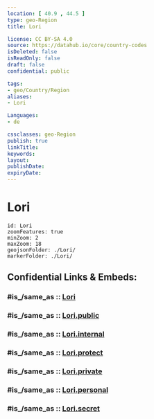 ```yaml
---
location: [ 40.9 , 44.5 ] 
type: geo-Region
title: Lori

license: CC BY-SA 4.0
source: https://datahub.io/core/country-codes
isDeleted: false
isReadOnly: false
draft: false
confidential: public

tags:
- geo/Country/Region
aliases:
- Lori

Languages:
- de

cssclasses: geo-Region
publish: true
linkTitle: 
keywords: 
layout: 
publishDate: 
expiryDate: 
---
```


# Lori

```leaflet
id: Lori
zoomFeatures: true 
minZoom: 2 
maxZoom: 18
geojsonFolder: ./Lori/
markerFolder: ./Lori/
```


## Confidential Links & Embeds: 

### #is_/same_as :: [Lori](/_Standards/Earth/Continent/Asia/Asia~North~West/Armenia/Provinces~Armenia/Lori.md) 

### #is_/same_as :: [Lori.public](/_public/Earth/Continent/Asia/Asia~North~West/Armenia/Provinces~Armenia/Lori.public.md) 

### #is_/same_as :: [Lori.internal](/_internal/Earth/Continent/Asia/Asia~North~West/Armenia/Provinces~Armenia/Lori.internal.md) 

### #is_/same_as :: [Lori.protect](/_protect/Earth/Continent/Asia/Asia~North~West/Armenia/Provinces~Armenia/Lori.protect.md) 

### #is_/same_as :: [Lori.private](/_private/Earth/Continent/Asia/Asia~North~West/Armenia/Provinces~Armenia/Lori.private.md) 

### #is_/same_as :: [Lori.personal](/_personal/Earth/Continent/Asia/Asia~North~West/Armenia/Provinces~Armenia/Lori.personal.md) 

### #is_/same_as :: [Lori.secret](/_secret/Earth/Continent/Asia/Asia~North~West/Armenia/Provinces~Armenia/Lori.secret.md)

